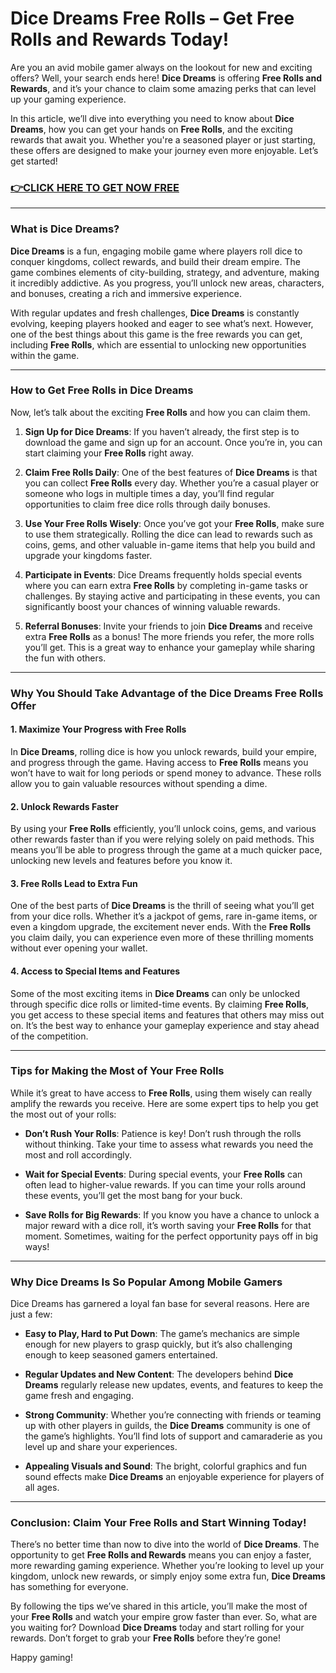 # Dice Dreams Free Rolls – Get Free Rolls and Rewards Today!

Are you an avid mobile gamer always on the lookout for new and exciting offers? Well, your search ends here! **Dice Dreams** is offering **Free Rolls and Rewards**, and it’s your chance to claim some amazing perks that can level up your gaming experience.

In this article, we’ll dive into everything you need to know about **Dice Dreams**, how you can get your hands on **Free Rolls**, and the exciting rewards that await you. Whether you're a seasoned player or just starting, these offers are designed to make your journey even more enjoyable. Let’s get started!

### [👉CLICK HERE TO GET NOW FREE](https://freeforyou.xyz/dice/dreams/)

---

### What is Dice Dreams?

**Dice Dreams** is a fun, engaging mobile game where players roll dice to conquer kingdoms, collect rewards, and build their dream empire. The game combines elements of city-building, strategy, and adventure, making it incredibly addictive. As you progress, you’ll unlock new areas, characters, and bonuses, creating a rich and immersive experience.

With regular updates and fresh challenges, **Dice Dreams** is constantly evolving, keeping players hooked and eager to see what’s next. However, one of the best things about this game is the free rewards you can get, including **Free Rolls**, which are essential to unlocking new opportunities within the game.

---

### How to Get Free Rolls in Dice Dreams

Now, let’s talk about the exciting **Free Rolls** and how you can claim them.

1. **Sign Up for Dice Dreams**:
   If you haven’t already, the first step is to download the game and sign up for an account. Once you’re in, you can start claiming your **Free Rolls** right away.

2. **Claim Free Rolls Daily**:
   One of the best features of **Dice Dreams** is that you can collect **Free Rolls** every day. Whether you’re a casual player or someone who logs in multiple times a day, you’ll find regular opportunities to claim free dice rolls through daily bonuses.

3. **Use Your Free Rolls Wisely**:
   Once you’ve got your **Free Rolls**, make sure to use them strategically. Rolling the dice can lead to rewards such as coins, gems, and other valuable in-game items that help you build and upgrade your kingdoms faster.

4. **Participate in Events**:
   Dice Dreams frequently holds special events where you can earn extra **Free Rolls** by completing in-game tasks or challenges. By staying active and participating in these events, you can significantly boost your chances of winning valuable rewards.

5. **Referral Bonuses**:
   Invite your friends to join **Dice Dreams** and receive extra **Free Rolls** as a bonus! The more friends you refer, the more rolls you’ll get. This is a great way to enhance your gameplay while sharing the fun with others.

---

### Why You Should Take Advantage of the Dice Dreams Free Rolls Offer

#### 1. **Maximize Your Progress with Free Rolls**

In **Dice Dreams**, rolling dice is how you unlock rewards, build your empire, and progress through the game. Having access to **Free Rolls** means you won’t have to wait for long periods or spend money to advance. These rolls allow you to gain valuable resources without spending a dime.

#### 2. **Unlock Rewards Faster**

By using your **Free Rolls** efficiently, you’ll unlock coins, gems, and various other rewards faster than if you were relying solely on paid methods. This means you’ll be able to progress through the game at a much quicker pace, unlocking new levels and features before you know it.

#### 3. **Free Rolls Lead to Extra Fun**

One of the best parts of **Dice Dreams** is the thrill of seeing what you’ll get from your dice rolls. Whether it’s a jackpot of gems, rare in-game items, or even a kingdom upgrade, the excitement never ends. With the **Free Rolls** you claim daily, you can experience even more of these thrilling moments without ever opening your wallet.

#### 4. **Access to Special Items and Features**

Some of the most exciting items in **Dice Dreams** can only be unlocked through specific dice rolls or limited-time events. By claiming **Free Rolls**, you get access to these special items and features that others may miss out on. It’s the best way to enhance your gameplay experience and stay ahead of the competition.

---

### Tips for Making the Most of Your Free Rolls

While it’s great to have access to **Free Rolls**, using them wisely can really amplify the rewards you receive. Here are some expert tips to help you get the most out of your rolls:

- **Don’t Rush Your Rolls**: Patience is key! Don’t rush through the rolls without thinking. Take your time to assess what rewards you need the most and roll accordingly.

- **Wait for Special Events**: During special events, your **Free Rolls** can often lead to higher-value rewards. If you can time your rolls around these events, you’ll get the most bang for your buck.

- **Save Rolls for Big Rewards**: If you know you have a chance to unlock a major reward with a dice roll, it’s worth saving your **Free Rolls** for that moment. Sometimes, waiting for the perfect opportunity pays off in big ways!

---

### Why Dice Dreams Is So Popular Among Mobile Gamers

Dice Dreams has garnered a loyal fan base for several reasons. Here are just a few:

- **Easy to Play, Hard to Put Down**: The game’s mechanics are simple enough for new players to grasp quickly, but it’s also challenging enough to keep seasoned gamers entertained.

- **Regular Updates and New Content**: The developers behind **Dice Dreams** regularly release new updates, events, and features to keep the game fresh and engaging.

- **Strong Community**: Whether you’re connecting with friends or teaming up with other players in guilds, the **Dice Dreams** community is one of the game’s highlights. You’ll find lots of support and camaraderie as you level up and share your experiences.

- **Appealing Visuals and Sound**: The bright, colorful graphics and fun sound effects make **Dice Dreams** an enjoyable experience for players of all ages.

---

### Conclusion: Claim Your Free Rolls and Start Winning Today!

There’s no better time than now to dive into the world of **Dice Dreams**. The opportunity to get **Free Rolls and Rewards** means you can enjoy a faster, more rewarding gaming experience. Whether you’re looking to level up your kingdom, unlock new rewards, or simply enjoy some extra fun, **Dice Dreams** has something for everyone.

By following the tips we’ve shared in this article, you’ll make the most of your **Free Rolls** and watch your empire grow faster than ever. So, what are you waiting for? Download **Dice Dreams** today and start rolling for your rewards. Don’t forget to grab your **Free Rolls** before they’re gone! 

Happy gaming!
